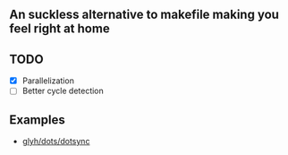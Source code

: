 ## An suckless alternative to makefile making you feel right at home

## TODO
- [x] Parallelization
- [ ] Better cycle detection

## Examples

- [glyh/dots/dotsync](https://github.com/glyh/dots/blob/arch-hyprland-mechrevo/dotsync)

